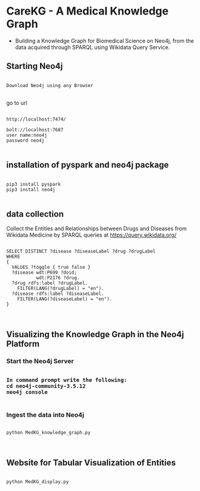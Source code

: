 # CareKG - A Medical Knowledge Graph

* Building a Knowledge Graph for Biomedical Science on Neo4j, from the data acquired through SPARQL using Wikidata Query Service.

<h2 >
<a> Starting Neo4j </a> </h2>

<pre>
<code>
Download Neo4j using any Browser
</code>
</pre>

go to url
<pre>
<code>
http://localhost:7474/

bolt://localhost:7687
user name:neo4j
password neo4j
</code>
</pre>

<h2>
<a> installation of pyspark and neo4j package </a> </h2>

<pre>
<code>
pip3 install pyspark
pip3 install neo4j
</code>
</pre>

<h2 >
<a> data collection </a> </h2>

Collect the Entities and Relationships between Drugs and Diseases from Wikidata Medicine by SPARQL queries at https://query.wikidata.org/
<pre>
<code>
SELECT DISTINCT ?disease ?diseaseLabel ?drug ?drugLabel 
WHERE
{
  VALUES ?toggle { true false }
  ?disease wdt:P699 ?doid;
           wdt:P2176 ?drug.
  ?drug rdfs:label ?drugLabel.
    FILTER(LANG(?drugLabel) = "en").
  ?disease rdfs:label ?diseaseLabel.
    FILTER(LANG(?diseaseLabel) = "en").
}

</code>
</pre>

<h2>
<a>Visualizing the Knowledge Graph in the Neo4j Platform </a> </h2>

<h3>
<a>Start the Neo4j Server</a> 
<pre>
<code>
In command prompt write the following:
cd neo4j-community-3.5.12
neo4j console
</code>
</pre>
</h3>

<h3>
<a>Ingest the data into Neo4j </a> </h3>
<pre>
<code>
python MedKG_knowledge_graph.py

</code>
</pre>

<h2>
<a>Website for Tabular Visualization of Entities </a> </h2>
<pre>
<code>
python MedKG_display.py

</code>
</pre>

